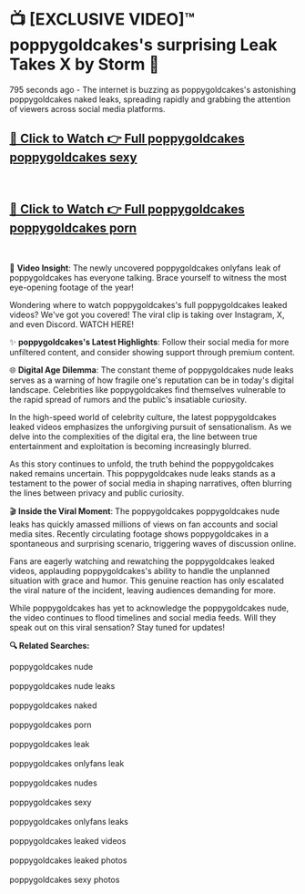 # 📺 [EXCLUSIVE VIDEO]™ poppygoldcakes's surprising Leak Takes X by Storm 🚀

795 seconds ago - The internet is buzzing as poppygoldcakes's astonishing poppygoldcakes naked leaks, spreading rapidly and grabbing the attention of viewers across social media platforms.

<h2><a href="https://github-6l9.pages.dev/link1">🔗 Click to Watch 👉 Full poppygoldcakes poppygoldcakes sexy</a></h2><br>
<h2><a href="https://github-6l9.pages.dev/link2">🔗 Click to Watch 👉 Full poppygoldcakes poppygoldcakes porn</a></h2><br>

🎥 **Video Insight**: The newly uncovered poppygoldcakes onlyfans leak of poppygoldcakes has everyone talking. Brace yourself to witness the most eye-opening footage of the year!

Wondering where to watch poppygoldcakes's full poppygoldcakes leaked videos? We've got you covered! The viral clip is taking over Instagram, X, and even Discord. WATCH HERE!

✨ **poppygoldcakes's Latest Highlights**: Follow their social media for more unfiltered content, and consider showing support through premium content.

🌐 **Digital Age Dilemma**: The constant theme of poppygoldcakes nude leaks serves as a warning of how fragile one's reputation can be in today's digital landscape. Celebrities like poppygoldcakes find themselves vulnerable to the rapid spread of rumors and the public's insatiable curiosity.

In the high-speed world of celebrity culture, the latest poppygoldcakes leaked videos emphasizes the unforgiving pursuit of sensationalism. As we delve into the complexities of the digital era, the line between true entertainment and exploitation is becoming increasingly blurred.

As this story continues to unfold, the truth behind the poppygoldcakes naked remains uncertain. This poppygoldcakes nude leaks stands as a testament to the power of social media in shaping narratives, often blurring the lines between privacy and public curiosity.

🎬 **Inside the Viral Moment**: The poppygoldcakes poppygoldcakes nude leaks has quickly amassed millions of views on fan accounts and social media sites. Recently circulating footage shows poppygoldcakes in a spontaneous and surprising scenario, triggering waves of discussion online.

Fans are eagerly watching and rewatching the poppygoldcakes leaked videos, applauding poppygoldcakes's ability to handle the unplanned situation with grace and humor. This genuine reaction has only escalated the viral nature of the incident, leaving audiences demanding for more.

While poppygoldcakes has yet to acknowledge the poppygoldcakes nude, the video continues to flood timelines and social media feeds. Will they speak out on this viral sensation? Stay tuned for updates!

<strong>🔍 Related Searches:</strong>

poppygoldcakes nude
<br><br>
poppygoldcakes nude leaks
<br><br>
poppygoldcakes naked
<br><br>
poppygoldcakes porn
<br><br>
poppygoldcakes leak
<br><br>
poppygoldcakes onlyfans leak
<br><br>
poppygoldcakes nudes
<br><br>
poppygoldcakes sexy
<br><br>
poppygoldcakes onlyfans leaks
<br><br>
poppygoldcakes leaked videos
<br><br>
poppygoldcakes leaked photos
<br><br>
poppygoldcakes sexy photos
<br><br>

